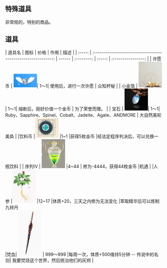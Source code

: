 ## 特殊道具

非常规的，特别的商品。

## 道具

| 道具名 |                             图标                             | 价格   |  作用  |        描述        |
| :----: | :----------------------------------------------------------: | ------ | :--------: | :----: | :----------------: |
|  许愿币	| <img src="../img/1589438697098.png" style="width:75px;" />| 1～1| 	使用后，进行一次许愿									|  众知杯秘					|
|  小金箔	| <img src="../img/1585462667001.png" style="width:75px;" />| 1～1| 	熔断后，刚好价值一个金币									|  为了荣誉而赠。					|
|  宝石	| <img src="../img/image-20200318011605198.png" style="width:75px;" />| 1～1| 	Ruby、Sapphire、Spinel、Cobalt、Jadeite、Agate、ANDMORE									|  大自然美轮美奂				|
|饮料币	|<img src="../img/1589437449896.png"  style="width:75px;" />			|1~1	|获得5枚金币								|经法定程序判决后，可以兑换一瓶饮料													|
|  序列IV	|	<img src="../img/1589438049790.png" style="width:75px;" />																							|4~44		| 修为-4444，获得44枚金币					|机遇					|
|人参	|<img src="../img/1589437526433.png"  style="width:75px;" />			|12~17	|体质+20，三天之内修为无法变化								|萃取精华后可以炼制九转丹	
|焚血| <img src="../img/1589438437137.png"  style="width:75px;" />	| 999～999	|每周一次，体质+500维持5分钟 -- 传说中的名剑| 我要焚烧这个世界，然后统治他们的灰烬 |